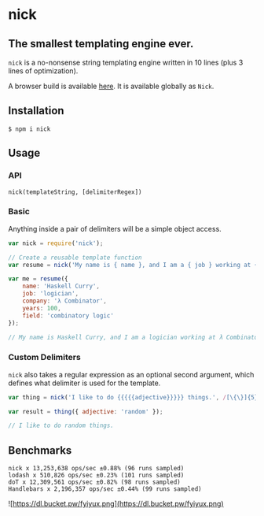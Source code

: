 # nick
## The smallest templating engine ever.

`nick` is a no-nonsense string templating engine written in 10 lines (plus 3 lines of optimization).

A browser build is available [here](https://raw.githubusercontent.com/edge/nick/master/lib/nick.js). It is available globally as `Nick`.

## Installation

`$ npm i nick`

## Usage

### API

`nick(templateString, [delimiterRegex])`

### Basic

Anything inside a pair of delimiters will be a simple object access.

```js
var nick = require('nick');

// Create a reusable template function
var resume = nick('My name is { name }, and I am a { job } working at { company }. I have { years } years of experience in the field of { field }.');

var me = resume({
	name: 'Haskell Curry',
	job: 'logician',
	company: 'λ Combinator',
	years: 100,
	field: 'combinatory logic'
});

// My name is Haskell Curry, and I am a logician working at λ Combinator. I have 100 years of experience in the field of combinatory logic.
```

### Custom Delimiters

`nick` also takes a regular expression as an optional second argument, which defines what delimiter is used for the template.

```js
var thing = nick('I like to do {{{{{adjective}}}}} things.', /[\{\}]{5}/);

var result = thing({ adjective: 'random' });

// I like to do random things.
```

## Benchmarks

```
nick x 13,253,638 ops/sec ±0.88% (96 runs sampled)
lodash x 510,826 ops/sec ±0.23% (101 runs sampled)
doT x 12,309,561 ops/sec ±0.82% (98 runs sampled)
Handlebars x 2,196,357 ops/sec ±0.44% (99 runs sampled)
```

![https://dl.bucket.pw/fyiyux.png](https://dl.bucket.pw/fyiyux.png)
